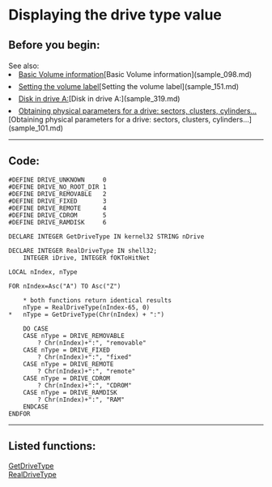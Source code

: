 
# Displaying the drive type value

## Before you begin:
<DIV style="padding-top: 3px;">See also:</DIV>  
<LI style="padding-bottom: 7px;"><a href="?example=98">Basic Volume information</a>[Basic Volume information](sample_098.md)  
<LI style="padding-bottom: 7px;"><a href="?example=151">Setting the volume label</a>[Setting the volume label](sample_151.md)  
<LI style="padding-bottom: 7px;"><a href="?example=319">Disk in drive A:</a>[Disk in drive A:](sample_319.md)  
<LI style="padding-bottom: 7px;"><a href="?example=101">Obtaining physical parameters for a drive: sectors, clusters, cylinders...</a>[Obtaining physical parameters for a drive: sectors, clusters, cylinders...](sample_101.md)  
  
***  


## Code:
```foxpro  
#DEFINE DRIVE_UNKNOWN     0
#DEFINE DRIVE_NO_ROOT_DIR 1
#DEFINE DRIVE_REMOVABLE   2
#DEFINE DRIVE_FIXED       3
#DEFINE DRIVE_REMOTE      4
#DEFINE DRIVE_CDROM       5
#DEFINE DRIVE_RAMDISK     6

DECLARE INTEGER GetDriveType IN kernel32 STRING nDrive

DECLARE INTEGER RealDriveType IN shell32;
	INTEGER iDrive, INTEGER fOKToHitNet

LOCAL nIndex, nType

FOR nIndex=Asc("A") TO Asc("Z")

	* both functions return identical results
	nType = RealDriveType(nIndex-65, 0)
*	nType = GetDriveType(Chr(nIndex) + ":")

	DO CASE
	CASE nType = DRIVE_REMOVABLE
		? Chr(nIndex)+":", "removable"
	CASE nType = DRIVE_FIXED
		? Chr(nIndex)+":", "fixed"
	CASE nType = DRIVE_REMOTE
		? Chr(nIndex)+":", "remote"
	CASE nType = DRIVE_CDROM
		? Chr(nIndex)+":", "CDROM"
	CASE nType = DRIVE_RAMDISK
		? Chr(nIndex)+":", "RAM"
	ENDCASE
ENDFOR  
```  
***  


## Listed functions:
[GetDriveType](../libraries/kernel32/GetDriveType.md)  
[RealDriveType](../libraries/shell32/RealDriveType.md)  
